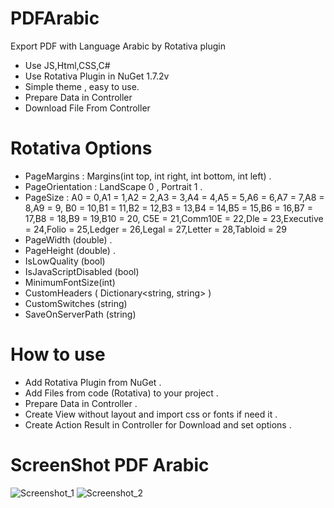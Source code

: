 # PDFArabic
Export PDF with Language Arabic by Rotativa plugin

- Use JS,Html,CSS,C#
- Use Rotativa Plugin in NuGet 1.7.2v
- Simple theme , easy to use.
- Prepare Data in Controller 
- Download File From Controller

# Rotativa Options 

- PageMargins : Margins(int top, int right, int bottom, int left) . 
- PageOrientation : LandScape 0 , Portrait 1 .
- PageSize :
 A0 = 0,A1 = 1,A2 = 2,A3 = 3,A4 = 4,A5 = 5,A6 = 6,A7 = 7,A8 = 8,A9 = 9,
 B0 = 10,B1 = 11,B2 = 12,B3 = 13,B4 = 14,B5 = 15,B6 = 16,B7 = 17,B8 = 18,B9 = 19,B10 = 20,
 C5E = 21,Comm10E = 22,Dle = 23,Executive = 24,Folio = 25,Ledger = 26,Legal = 27,Letter = 28,Tabloid = 29
- PageWidth (double) .
- PageHeight (double) .
- IsLowQuality (bool) 
- IsJavaScriptDisabled (bool) 
- MinimumFontSize(int)
- CustomHeaders ( Dictionary<string, string> )
- CustomSwitches (string)
- SaveOnServerPath (string)

# How to use 

- Add Rotativa Plugin from NuGet .
- Add Files from code (Rotativa) to your project .
- Prepare Data in Controller .
- Create View without layout and import css or fonts if need it .
- Create Action Result in Controller for Download and set options .

# ScreenShot PDF Arabic
![Screenshot_1](https://user-images.githubusercontent.com/63288936/152765211-e17254fa-76c8-47d3-86e8-7630234bc2a6.png)
![Screenshot_2](https://user-images.githubusercontent.com/63288936/152765218-a40ebd7d-3818-4fee-9374-b3cc17009c52.png)


